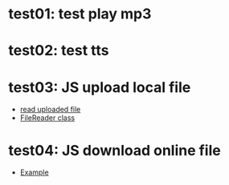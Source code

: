 # test01: test play mp3

# test02: test tts

# test03: JS upload local file
- [read uploaded file](https://stackoverflow.com/a/29395276/7037749)
- [FileReader class](https://developer.mozilla.org/en-US/docs/Web/API/FileReader#methods)

# test04: JS download online file
- [Example](https://code-maven.com/create-and-download-csv-with-javascript)
